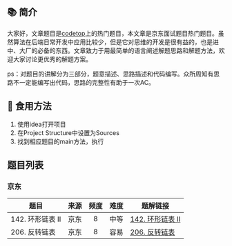 
## 📚 简介
大家好，文章题目是[codetop](https://codetop.cc/home)上的热门题目，本文章是京东面试题目热门题目。虽然算法在后端日常开发中应用比较少，但是它对思维的开发是很有益的，也是进中、大厂的必备的东西。文章致力于用最简单的语言阐述解题思路和解题方法，欢迎大家讨论更优秀的解题方案。

ps：对题目的讲解分为三部分，题意描述、思路描述和代码编写。众所周知有思路不一定能编写出代码，思路的完整性有助于一次AC。

## 🍚 食用方法 
1. 使用idea打开项目
2. 在Project Structure中设置为Sources
3. 找到相应题目的main方法，执行


## 题目列表
### 京东

|  题目  | 来源  | 频度  | 难度  | 题解链接                                                                                    |
| ---- |-----|:---:|-----|-----------------------------------------------------------------------------------------|
| 142. 环形链表 II  | 京东  |  8  | 中等  | [142. 环形链表 II](%E9%A2%98%E8%A7%A3%2FJD%2F142.%20%E7%8E%AF%E5%BD%A2%E9%93%BE%E8%A1%A8%20II) |
|206. 反转链表| 京东  |  8  | 容易  |[206. 反转链表](%E9%A2%98%E8%A7%A3%2FJD%2F206.%20%E5%8F%8D%E8%BD%AC%E9%93%BE%E8%A1%A8) |




